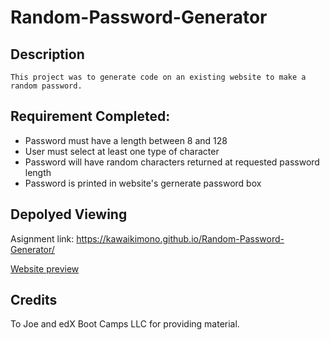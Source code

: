 # Random-Password-Generator

## Description
```
This project was to generate code on an existing website to make a random password.
```

## Requirement Completed:
- Password must have a length between 8 and 128
- User must select at least one type of character
- Password will have random characters returned at requested password length
- Password is printed in website's gernerate password box


## Depolyed Viewing

Asignment link: https://kawaikimono.github.io/Random-Password-Generator/

[Website preview](./Preview.png)


## Credits
 To Joe and edX Boot Camps LLC for providing material.
